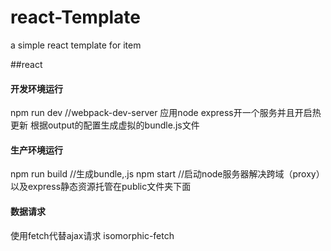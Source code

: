 # react-Template
 a simple react template for item

##react
#### 开发环境运行
npm run dev  //webpack-dev-server 应用node express开一个服务并且开启热更新 根据output的配置生成虚拟的bundle.js文件
#### 生产环境运行
npm run build //生成bundle,.js
npm start       //启动node服务器解决跨域（proxy）以及express静态资源托管在public文件夹下面
#### 数据请求
使用fetch代替ajax请求
isomorphic-fetch
